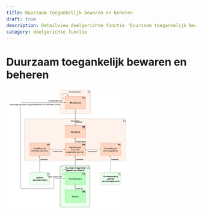 ```yaml
---
title: Duurzaam toegankelijk bewaren en beheren
draft: true
description: Detailview doelgerichte functie 'Duurzaam toegankelijk bewaren en beheren' 
category: doelgerichte functie
---
```


# Duurzaam toegankelijk bewaren en beheren

<img src="./img/detailview_duurzaam_toegankelijk_bewaren_en_beheren.svg" alt="Een detailview in Archimate voor de doelgerichte functie 'Duurzaam toegankelijk bewaren en beheren'" title="Een detailview voor de doelgerichte functie 'Duurzaam toegankelijk bewaren en beheren'" style="width: 64%;">